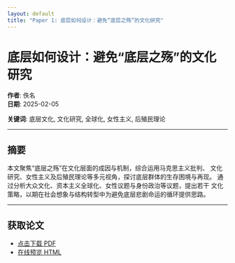 ```yaml
---
layout: default
title: "Paper 1: 底层如何设计：避免“底层之殇”的文化研究"
---
```


# 底层如何设计：避免“底层之殇”的文化研究

**作者**: 佚名  
**日期**: 2025-02-05  

**关键词**: 底层文化, 文化研究, 全球化, 女性主义, 后殖民理论  

---

## 摘要

本文聚焦“底层之殇”在文化层面的成因与机制，综合运用马克思主义批判、
文化研究、女性主义及后殖民理论等多元视角，探讨底层群体的生存困境与再现。
通过分析大众文化、资本主义全球化、女性议题与身份政治等议题，提出若干
文化策略，以期在社会想象与结构转型中为避免底层悲剧命运的循环提供思路。

---

## 获取论文

- [点击下载 PDF](paper1.pdf)
- [在线预览 HTML](paper1.html)
